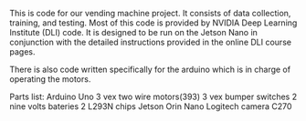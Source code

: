 This is code for our vending machine project. 
It consists of data collection, training, and testing. Most of this code is provided by NVIDIA Deep Learning Institute (DLI) code. 
It is designed to be run on the Jetson Nano in conjunction with the detailed instructions provided in the online DLI course pages. 

There is also code written specifically for the arduino which is in charge of operating the motors.

Parts list:
  Arduino Uno
  3 vex two wire motors(393)
  3 vex bumper switches
  2 nine volts bateries
  2 L293N chips
  Jetson Orin Nano
  Logitech camera C270
  
